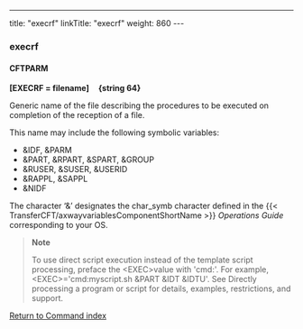 ---
title: "execrf"
linkTitle: "execrf"
weight: 860
---<span id="execrf"></span>

### execrf

<span id="execrf_CFTPARM"></span>

#### CFTPARM

****[EXECRF = filename]     {string 64}****

Generic name of the file describing the procedures to be executed on
completion of the reception of a file.

This name may include the following symbolic variables:

- &IDF, &PARM
- &PART, &RPART,
    &SPART, &GROUP
- &RUSER, &SUSER,
    &USERID
- &RAPPL, &SAPPL
- &NIDF

The character ‘&’ designates the char_symb character defined in
the {{< TransferCFT/axwayvariablesComponentShortName  >}} *Operations Guide* corresponding to your OS.

> **Note**
>
> To use direct script execution instead of the template script processing, preface the &lt;EXEC>value with 'cmd:'. For example, &lt;EXEC>='cmd:myscript.sh &PART &IDT &IDTU'. See Directly processing a program or script for details, examples, restrictions, and support.

[Return to Command index](../../)
